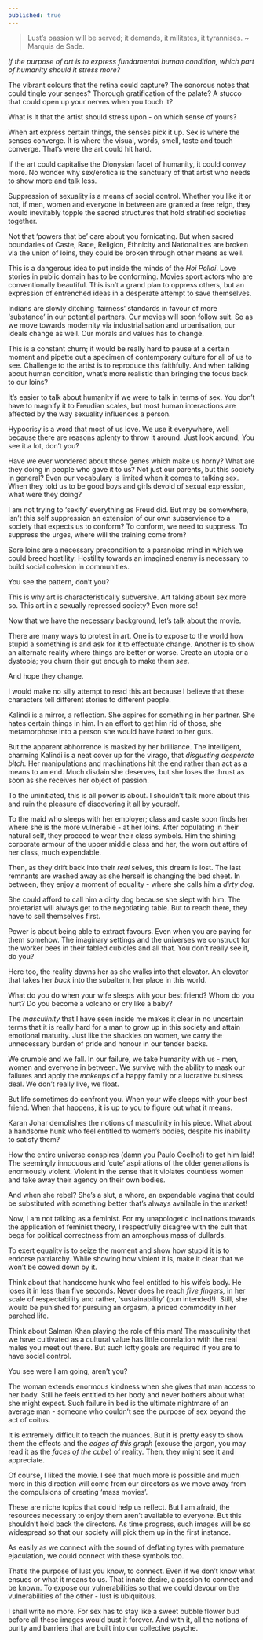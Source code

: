 ```yaml
---
published: true
---
```

>Lust’s passion will be served; it demands, it militates, it tyrannises. ~ Marquis de Sade.

*If the purpose of art is to express fundamental human condition, which part of humanity should it stress more?*

The vibrant colours that the retina could capture? The sonorous notes that could tingle your senses? Thorough gratification of the palate? A stucco that could open up your nerves when you touch it?

What is it that the artist should stress upon - on which sense of yours?

When art express certain things, the senses pick it up. Sex is where the senses converge. It is where the visual, words, smell, taste and touch converge. That’s were the art could hit hard.

If the art could capitalise the Dionysian facet of humanity, it could convey more. No wonder why sex/erotica is the sanctuary of that artist who needs to show more and talk less.

Suppression of sexuality is a means of social control. Whether you like it or not, if men, women and everyone in between are granted a free reign, they would inevitably topple the sacred structures that hold stratified societies together.

Not that ‘powers that be’ care about you fornicating. But when sacred boundaries of Caste, Race, Religion, Ethnicity and Nationalities are broken via the union of loins, they could be broken through other means as well.

This is a dangerous idea to put inside the minds of the *Hoi Polloi*. Love stories in public domain has to be conforming. Movies sport actors who are conventionally beautiful. This isn’t a grand plan to oppress others, but an expression of entrenched ideas in a desperate attempt to save themselves.

Indians are slowly ditching ‘fairness’ standards in favour of more ‘substance’ in our potential partners. Our movies will soon follow suit. So as we move towards modernity via industrialisation and urbanisation, our ideals change as well. Our morals and values has to change.

This is a constant churn; it would be really hard to pause at a certain moment and pipette out a specimen of contemporary culture for all of us to see. Challenge to the artist is to reproduce this faithfully. And when talking about human condition, what’s more realistic than bringing the focus back to our loins?

It’s easier to talk about humanity if we were to talk in terms of sex. You don’t have to magnify it to Freudian scales, but most human interactions are affected by the way sexuality influences a person.

Hypocrisy is a word that most of us love. We use it everywhere, well because there are reasons aplenty to throw it around. Just look around; You see it a lot, don’t you?

Have we ever wondered about those genes which make us horny? What are they doing in people who gave it to us? Not just our parents, but this society in general? Even our vocabulary is limited when it comes to talking sex. When they told us to be good boys and girls devoid of sexual expression, what were they doing?

I am not trying to ‘sexify’ everything as Freud did. But may be somewhere, isn’t this self suppression an extension of our own subservience to a society that expects us to conform? To conform, we need to suppress. To suppress the urges, where will the training come from?

Sore loins are a necessary precondition to a paranoiac mind in which we could breed hostility. Hostility towards an imagined enemy is necessary to build social cohesion in communities.

You see the pattern, don’t you?

This is why art is characteristically subversive. Art talking about sex more so. This art in a sexually repressed society? Even more so!

Now that we have the necessary background, let’s talk about the movie.

There are many ways to protest in art. One is to expose to the world how stupid a something is and ask for it to effectuate change. Another is to show an alternate reality where things are better or worse. Create an utopia or a dystopia; you churn their gut enough to make them *see*.

And hope they change.

I would make no silly attempt to read this art because I believe that these characters tell different stories to different people.

Kalindi is a mirror, a reflection. She aspires for something in her partner. She hates certain things in him. In an effort to get him rid of those, she metamorphose into a person she would have hated to her guts.

But the apparent abhorrence is masked by her brilliance. The intelligent, charming Kalindi is a neat cover up for the virago, that *disgusting desperate bitch.* Her manipulations and machinations hit the end rather than act as a means to an end. Much disdain she deserves, but she loses the thrust as soon as she receives her object of passion.

To the uninitiated, this is all power is about. I shouldn’t talk more about this and ruin the pleasure of discovering it all by yourself.

To the maid who sleeps with her employer; class and caste soon finds her where she is the more vulnerable - at her loins. After copulating in their natural self, they proceed to wear their class symbols. Him the shining corporate armour of the upper middle class and her, the worn out attire of her class, much expendable.

Then, as they drift back into their *real* selves, this dream is lost. The last remnants are washed away as she herself is changing the bed sheet. In between, they enjoy a moment of equality - where she calls him a *dirty dog.*

She could afford to call him a dirty dog because she slept with him. The proletariat will always get to the negotiating table. But to reach there, they have to sell themselves first.

Power is about being able to extract favours. Even when you are paying for them somehow. The imaginary settings and the universes we construct for the worker bees in their fabled cubicles and all that. 
You don’t really see it, do you?

Here too, the reality dawns her as she walks into that elevator. An elevator that takes her *back* into the subaltern, her place in this world.

What do you do when your wife sleeps with your best friend? Whom do you hurt? Do you become a volcano or cry like a baby?

The *masculinity* that I have seen inside me makes it clear in no uncertain terms that it is really hard for a man to grow up in this society and attain emotional maturity. Just like the shackles on women, we carry the unnecessary burden of pride and honour in our tender backs.

We crumble and we fall. In our failure, we take humanity with us - men, women and everyone in between. We survive with the ability to mask our failures and apply the *makeups* of a happy family or a lucrative business deal. We don’t really live, we float.

But life sometimes do confront you. When your wife sleeps with your best friend. When that happens, it is up to you to figure out what it means.

Karan Johar demolishes the notions of masculinity in his piece. What about a handsome hunk who feel entitled to women’s bodies, despite his inability to satisfy them?

How the entire universe conspires (damn you Paulo Coelho!) to get him laid! The seemingly innocuous and ‘cute’ aspirations of the older generations is enormously violent. Violent in the sense that it violates countless women and take away their agency on their own bodies.

And when she rebel? She’s a slut, a whore, an expendable vagina that could be substituted with something better that’s always available in the market!

Now, I am not talking as a feminist. For my unapologetic inclinations towards the application of feminist theory, I respectfully disagree with the cult that begs for political correctness from an amorphous mass of dullards.

To exert equality is to seize the moment and show how stupid it is to endorse patriarchy. While showing how violent it is, make it clear that we won’t be cowed down by it.

Think about that handsome hunk who feel entitled to his wife’s body. He loses it in less than five seconds. Never does he reach *five fingers,* in her scale of respectability and rather, ‘sustainability’ (pun intended!). Still, she would be punished for pursuing an orgasm, a priced commodity in her parched life.

Think about Salman Khan playing the role of this man! The masculinity that we have cultivated as a cultural value has little correlation with the real males you meet out there. But such lofty goals are required if you are to have social control.

You see were I am going, aren’t you?

The woman extends enormous kindness when she gives that man access to her body. Still he feels entitled to her body and never bothers about what she might expect. Such failure in bed is the ultimate nightmare of an average man - someone who couldn’t see the purpose of sex beyond the act of coitus.

It is extremely difficult to teach the nuances. But it is pretty easy to show them the effects and the *edges of this graph* (excuse the jargon, you may read it as the *faces of the cube*) of reality. Then, they might see it and appreciate.

Of course, I liked the movie. I see that much more is possible and much more in this direction will come from our directors as we move away from the compulsions of creating ‘mass movies’.

These are niche topics that could help us reflect. But I am afraid, the resources necessary to enjoy them aren’t available to everyone. But this shouldn’t hold back the directors. As time progress, such images will be so widespread so that our society will pick them up in the first instance.

As easily as we connect with the sound of deflating tyres with premature ejaculation, we could connect with these symbols too.

That’s the purpose of lust you know, to connect. Even if we don’t know what ensues or what it means to us. That innate desire, a passion to connect and be known. To expose our vulnerabilities so that we could devour on the vulnerabilities of the other - lust is ubiquitous.

I shall write no more. For sex has to stay like a sweet bubble flower bud before all these images would bust it forever. And with it, all the notions of purity and barriers that are built into our collective psyche.
